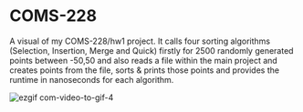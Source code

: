 # COMS-228

A visual of my COMS-228/hw1 project. It calls four sorting algorithms (Selection, Insertion, Merge and Quick) firstly for 2500 randomly generated points between -50,50 and also reads a file within the main project and creates points from the file, sorts & prints those points and provides the runtime in nanoseconds for each algorithm.

![ezgif com-video-to-gif-4](https://github.com/mccnick/COMS-228/assets/91184284/3ef76668-03c0-4715-ab7e-664b561c23fc)
